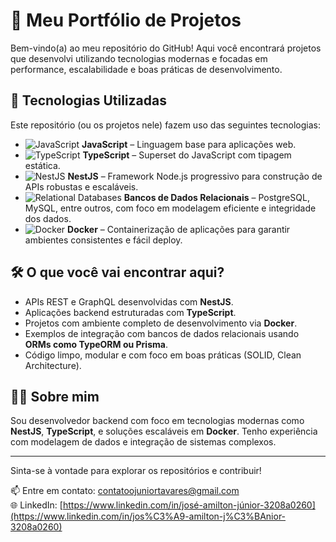 # 🧠 Meu Portfólio de Projetos

Bem-vindo(a) ao meu repositório do GitHub! Aqui você encontrará projetos que desenvolvi utilizando tecnologias modernas e focadas em performance, escalabilidade e boas práticas de desenvolvimento.

## 🚀 Tecnologias Utilizadas

Este repositório (ou os projetos nele) fazem uso das seguintes tecnologias:

- ![JavaScript](https://img.shields.io/badge/-JavaScript-F7DF1E?logo=javascript&logoColor=black&style=flat-square) **JavaScript** – Linguagem base para aplicações web.
- ![TypeScript](https://img.shields.io/badge/-TypeScript-3178C6?logo=typescript&logoColor=white&style=flat-square) **TypeScript** – Superset do JavaScript com tipagem estática.
- ![NestJS](https://img.shields.io/badge/-NestJS-E0234E?logo=nestjs&logoColor=white&style=flat-square) **NestJS** – Framework Node.js progressivo para construção de APIs robustas e escaláveis.
- ![Relational Databases](https://img.shields.io/badge/-Relational%20DB-336791?logo=postgresql&logoColor=white&style=flat-square) **Bancos de Dados Relacionais** – PostgreSQL, MySQL, entre outros, com foco em modelagem eficiente e integridade dos dados.
- ![Docker](https://img.shields.io/badge/-Docker-2496ED?logo=docker&logoColor=white&style=flat-square) **Docker** – Containerização de aplicações para garantir ambientes consistentes e fácil deploy.

## 🛠️ O que você vai encontrar aqui?

- APIs REST e GraphQL desenvolvidas com **NestJS**.
- Aplicações backend estruturadas com **TypeScript**.
- Projetos com ambiente completo de desenvolvimento via **Docker**.
- Exemplos de integração com bancos de dados relacionais usando **ORMs como TypeORM ou Prisma**.
- Código limpo, modular e com foco em boas práticas (SOLID, Clean Architecture).

## 🧑‍💻 Sobre mim

Sou desenvolvedor backend com foco em tecnologias modernas como **NestJS**, **TypeScript**, e soluções escaláveis em **Docker**. Tenho experiência com modelagem de dados e integração de sistemas complexos.

---

Sinta-se à vontade para explorar os repositórios e contribuir!

📫 Entre em contato: [contatoojuniortavares@gmail.com](mailto:contatoojuniortavares@gmail.com)  
🌐 LinkedIn: [https://www.linkedin.com/in/josé-amilton-júnior-3208a0260](https://www.linkedin.com/in/jos%C3%A9-amilton-j%C3%BAnior-3208a0260)
